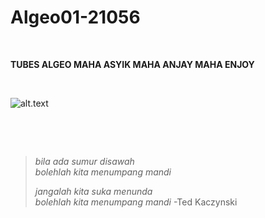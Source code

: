 # Algeo01-21056

<p>&nbsp;</p>

**TUBES ALGEO MAHA ASYIK MAHA ANJAY MAHA ENJOY** 

<p>&nbsp;</p>

![alt.text](https://github.com/egijago/-/blob/main/WhatsApp%20Image%202022-09-25%20at%2020.41.47.jpeg)

<p>&nbsp;</p>
<p>&nbsp;</p>

> *bila ada sumur disawah*<br>
> *bolehlah kita menumpang mandi*
> 
> 
> *jangalah kita suka menunda*<br>
> *bolehlah kita menumpang mandi*
>                  -Ted Kaczynski

<p>&nbsp;</p>
